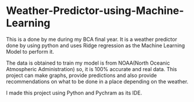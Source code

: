 # Weather-Predictor-using-Machine-Learning
This is a done by me during my BCA final year. It is a weather predictor done by using python and uses Ridge regression as the Machine Learning Model to perform it.

The data is obtained to train my model is from NOAA(North Oceanic Atmospheric Administration) so, it is 100% accurate and real data.
This project can make graphs, provide predictions and also provide recommendations on what to be done in a place depending on the weather.

I made this project using Python and Pychram as its IDE. 
